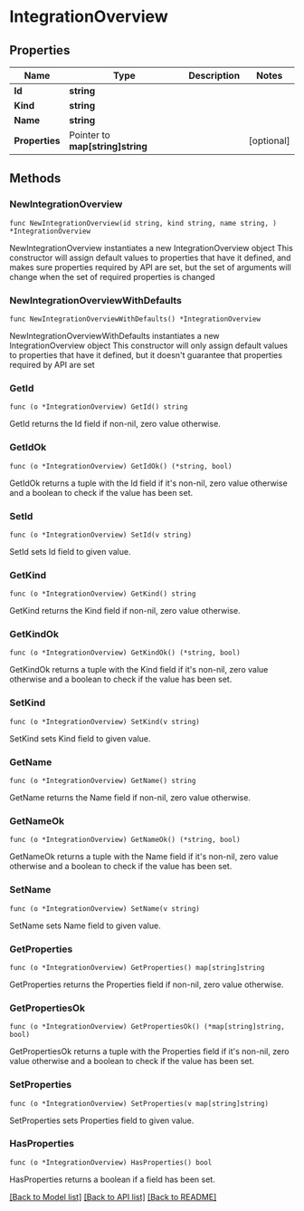 # IntegrationOverview

## Properties

Name | Type | Description | Notes
------------ | ------------- | ------------- | -------------
**Id** | **string** |  | 
**Kind** | **string** |  | 
**Name** | **string** |  | 
**Properties** | Pointer to **map[string]string** |  | [optional] 

## Methods

### NewIntegrationOverview

`func NewIntegrationOverview(id string, kind string, name string, ) *IntegrationOverview`

NewIntegrationOverview instantiates a new IntegrationOverview object
This constructor will assign default values to properties that have it defined,
and makes sure properties required by API are set, but the set of arguments
will change when the set of required properties is changed

### NewIntegrationOverviewWithDefaults

`func NewIntegrationOverviewWithDefaults() *IntegrationOverview`

NewIntegrationOverviewWithDefaults instantiates a new IntegrationOverview object
This constructor will only assign default values to properties that have it defined,
but it doesn't guarantee that properties required by API are set

### GetId

`func (o *IntegrationOverview) GetId() string`

GetId returns the Id field if non-nil, zero value otherwise.

### GetIdOk

`func (o *IntegrationOverview) GetIdOk() (*string, bool)`

GetIdOk returns a tuple with the Id field if it's non-nil, zero value otherwise
and a boolean to check if the value has been set.

### SetId

`func (o *IntegrationOverview) SetId(v string)`

SetId sets Id field to given value.


### GetKind

`func (o *IntegrationOverview) GetKind() string`

GetKind returns the Kind field if non-nil, zero value otherwise.

### GetKindOk

`func (o *IntegrationOverview) GetKindOk() (*string, bool)`

GetKindOk returns a tuple with the Kind field if it's non-nil, zero value otherwise
and a boolean to check if the value has been set.

### SetKind

`func (o *IntegrationOverview) SetKind(v string)`

SetKind sets Kind field to given value.


### GetName

`func (o *IntegrationOverview) GetName() string`

GetName returns the Name field if non-nil, zero value otherwise.

### GetNameOk

`func (o *IntegrationOverview) GetNameOk() (*string, bool)`

GetNameOk returns a tuple with the Name field if it's non-nil, zero value otherwise
and a boolean to check if the value has been set.

### SetName

`func (o *IntegrationOverview) SetName(v string)`

SetName sets Name field to given value.


### GetProperties

`func (o *IntegrationOverview) GetProperties() map[string]string`

GetProperties returns the Properties field if non-nil, zero value otherwise.

### GetPropertiesOk

`func (o *IntegrationOverview) GetPropertiesOk() (*map[string]string, bool)`

GetPropertiesOk returns a tuple with the Properties field if it's non-nil, zero value otherwise
and a boolean to check if the value has been set.

### SetProperties

`func (o *IntegrationOverview) SetProperties(v map[string]string)`

SetProperties sets Properties field to given value.

### HasProperties

`func (o *IntegrationOverview) HasProperties() bool`

HasProperties returns a boolean if a field has been set.


[[Back to Model list]](../README.md#documentation-for-models) [[Back to API list]](../README.md#documentation-for-api-endpoints) [[Back to README]](../README.md)


